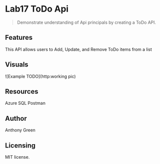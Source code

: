 # Lab17 ToDo Api
> Demonstrate understanding of Api principals by creating a ToDo API.  

## Features
This API allows users to Add, Update, and Remove ToDo items from a list

## Visuals
![Example TODO](http:working pic)


## Resources
Azure
SQL
Postman

## Author
Anthony Green

## Licensing
MIT license.
